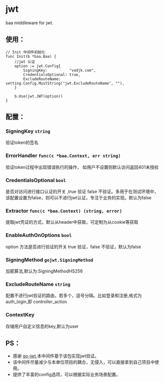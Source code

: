 # jwt
baa middleware for jwt.

## 使用：
```
// Init 中间件初始化
func Init(b *baa.Baa) {
	//jwt 认证
	option := jwt.Config{
		SigningKey:          "vodjk.com",
		CredentialsOptional: true,
		ExcludeRouteName:    setting.Config.MustString("jwt.ExcludeRouteName", ""),
	}

	b.Use(jwt.JWT(option))
}
```
## 配置：

### SigningKey `string`

验证token的签名

### ErrorHandler `func(c *baa.Context, err string)`

验证token过程中出现错误执行的操作， 如用户不设置则默认访问返回401未授权

### CredentialsOptional `bool`

是否对访问进行接口认证的开关 ,true 验证 false 不验证。多用于在测试环境中，该配置设置为false，则可以不进行jwt认证，专注于业务的实现。默认为false

### Extractor `func(c *baa.Context) (string, error)`

提取jwt凭证的方式，默认从header中获取，可定制为从cookie等获取

### EnableAuthOnOptions `bool`

option 方法是否进行验证的开关 true 验证，false 不验证，默认为false

### SigningMethod `gojwt.SigningMethod`

加密算法,默认为:SigningMethodHS256

### ExcludeRouteName `string`

配置不进行jwt验证的路由，若多个，逗号分隔。比如登录和注册,格式为auth_login,即 controller_action

### ContextKey 

存储用户自定义信息的key,默认为user

## PS：

- 感谢 [go-jwt](https://github.com/dgrijalva/jwt-go),本中间件基于该包实现jwt验证。
- 该中间件尽量减少与本单位项目的耦合，无侵入，可以直接拿到自己项目中使用。
- 提供了丰富的config选项，可以根据实际业务场景配置。
